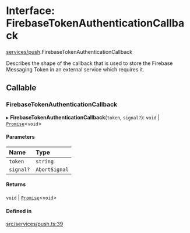 # Interface: FirebaseTokenAuthenticationCallback

[services/push](../modules/services_push.md).FirebaseTokenAuthenticationCallback

Describes the shape of the callback that is used to store the Firebase Messaging Token in an external service which requires it.

## Callable

### FirebaseTokenAuthenticationCallback

▸ **FirebaseTokenAuthenticationCallback**(`token`, `signal?`): `void` \| [`Promise`]( https://developer.mozilla.org/en-US/docs/Web/JavaScript/Reference/Global_Objects/Promise )\<`void`\>

#### Parameters

| Name | Type |
| :------ | :------ |
| `token` | `string` |
| `signal?` | `AbortSignal` |

#### Returns

`void` \| [`Promise`]( https://developer.mozilla.org/en-US/docs/Web/JavaScript/Reference/Global_Objects/Promise )\<`void`\>

#### Defined in

[src/services/push.ts:39](https://github.com/jakguru/vueprint/blob/a4b4af4/src/services/push.ts#L39)

